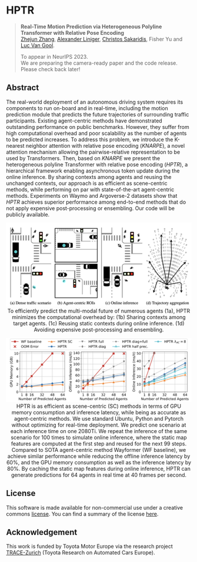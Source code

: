 # HPTR

> **Real-Time Motion Prediction via Heterogeneous Polyline Transformer with Relative Pose Encoding**            
> [Zhejun Zhang](https://zhejz.github.io/), [Alexander Liniger](https://alexliniger.github.io/), [Christos Sakaridis](http://people.ee.ethz.ch/~csakarid/), Fisher Yu and [Luc Van Gool](https://vision.ee.ethz.ch/people-details.OTAyMzM=.TGlzdC8zMjcxLC0xOTcxNDY1MTc4.html).<br/>
> 
> To appear in NeurIPS 2023.<br/>
> We are preparing the camera-ready paper and the code release. Please check back later!

## Abstract

The real-world deployment of an autonomous driving system requires its components to run on-board and in real-time, including the motion prediction module that predicts the future trajectories of surrounding traffic participants. Existing agent-centric methods have demonstrated outstanding performance on public benchmarks. However, they suffer from high computational overhead and poor scalability as the number of agents to be predicted increases. To address this problem, we introduce the K-nearest neighbor attention with relative pose encoding (*KNARPE*), a novel attention mechanism allowing the pairwise-relative representation to be used by Transformers. Then, based on *KNARPE* we present the heterogeneous polyline Transformer with relative pose encoding (*HPTR*), a hierarchical framework enabling asynchronous token update during the online inference. By sharing contexts among agents and reusing the unchanged contexts, our approach is as efficient as scene-centric methods, while performing on par with state-of-the-art agent-centric methods. Experiments on Waymo and Argoverse-2 datasets show that *HPTR* achieves superior performance among end-to-end methods that do not apply expensive post-processing or ensembling. Our code will be publicly available.

<p align="center">
     <img src="docs/hptr_teaser.png" alt="HPTR for real-time and on-board motion prediction.", width=800px>
     <br/>To efficiently predict the multi-modal future of numerous agents (1a), HPTR minimizes the computational overhead by: (1b) Sharing contexts among target agents. (1c) Reusing static contexts during online inference. (1d) Avoiding expensive post-processing and ensembling.
</p>

<p align="center">
     <img src="docs/hptr_efficiency.png" alt="HPTR is as efficient as scene-centric methods, while performing as good as agent-centric methods.", width=800px>
     <br/> HPTR is as efficient as scene-centric (SC) methods in terms of GPU memory consumption and inference latency, while being as accurate as agent-centric methods. We use standard Ubuntu, Python and Pytorch without optimizing for real-time deployment. We predict one scenario at each inference time on one 2080Ti. We repeat the inference of the same scenario for 100 times to simulate online inference, where the static map features are computed at the first step and reused for the next 99 steps. Compared to SOTA agent-centric method Wayformer (WF baseline), we achieve similar performance while reducing the offline inference latency by 60%, and the GPU memory consumption as well as the inference latency by 80%. By caching the static map features during online inference, HPTR can generate predictions for 64 agents in real time at 40 frames per second.
</p>




## License

This software is made available for non-commercial use under a creative commons [license](LICENSE). You can find a summary of the license [here](https://creativecommons.org/licenses/by-nc/4.0/).

## Acknowledgement

This work is funded by Toyota Motor Europe via the research project [TRACE-Zurich](https://trace.ethz.ch) (Toyota Research on Automated Cars Europe).